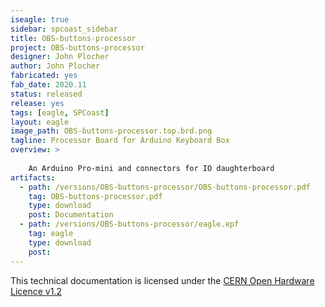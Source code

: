```yaml
---
iseagle: true
sidebar: spcoast_sidebar
title: OBS-buttons-processor
project: OBS-buttons-processor
designer: John Plocher
author: John Plocher
fabricated: yes
fab_date: 2020.11
status: released
release: yes
tags: [eagle, SPCoast]
layout: eagle
image_path: OBS-buttons-processor.top.brd.png
tagline: Processor Board for Arduino Keyboard Box
overview: >
    
    An Arduino Pro-mini and connectors for IO daughterboard
artifacts:
  - path: /versions/OBS-buttons-processor/OBS-buttons-processor.pdf
    tag: OBS-buttons-processor.pdf
    type: download
    post: Documentation
  - path: /versions/OBS-buttons-processor/eagle.epf
    tag: eagle
    type: download
    post: 
---
```



This technical documentation is licensed under the [CERN Open Hardware Licence v1.2](http://www.ohwr.org/attachments/2388/cern_ohl_v_1_2.txt)
